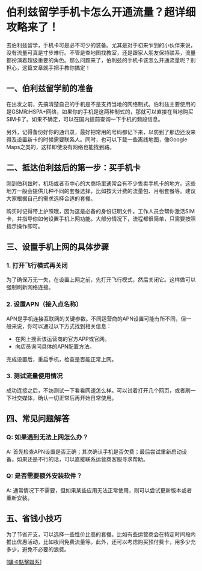 # 伯利兹留学手机卡怎么开通流量？超详细攻略来了！

去伯利兹留学，手机卡可是必不可少的装备。尤其是对于初来乍到的小伙伴来说，没有流量可真是寸步难行。不管是查地图找教室，还是跟家人朋友保持联系，流量都扮演着超级重要的角色。那么问题来了，伯利兹的手机卡该怎么开通流量呢？别担心，这篇文章就手把手教你搞定！

## 一、伯利兹留学前的准备

在出发之前，先搞清楚自己的手机是不是支持当地的网络制式。伯利兹主要使用的是GSM和HSPA+网络，如果你的手机是这两种制式的，那就可以直接在当地购买SIM卡了。如果不确定，可以在国内提前查询一下手机的频段信息。

另外，记得备份好你的通讯录，最好把常用的号码都记下来，以防到了那边还没来得及设置新卡的时候需要联系人。同时，也可以下载一些离线地图，像Google Maps之类的，这样即使没有网络也能找到路。

## 二、抵达伯利兹后的第一步：买手机卡

刚到伯利兹时，机场或者市中心的大商场里通常会有不少售卖手机卡的地方。这些地方一般会提供几种不同的套餐选择，比如按天计费的流量包、月租套餐等。建议大家根据自己的需求选择合适的套餐。

购买时记得带上护照哦，因为这是必备的身份证明文件。工作人员会帮你激活SIM卡，并指导你如何设置手机上网功能。大部分情况下，流程都很简单，只需要按照指示操作即可。

## 三、设置手机上网的具体步骤

### 1. 打开飞行模式再关闭

为了确保万无一失，在设置上网之前，先打开飞行模式，然后关闭它。这样做可以强制刷新网络连接。

### 2. 设置APN（接入点名称）

APN是手机连接互联网的关键参数。不同运营商的APN设置可能有所不同，但一般来说，你可以通过以下方式找到相关信息：

- 在网上搜索该运营商的官方APP或官网。
- 向店员询问具体的APN配置方法。

完成设置后，重启手机，检查是否能正常上网。

### 3. 测试流量使用情况

成功连接之后，不妨测试一下看看网速怎么样。可以试着打开几个网页，或者刷一下社交媒体，确认一切正常后再开始日常使用。

## 四、常见问题解答

### Q: 如果遇到无法上网怎么办？

A: 首先检查APN设置是否正确；其次确认手机是否欠费；最后尝试重新启动设备。如果还是不行的话，可以直接联系运营商客服寻求帮助。

### Q: 是否需要额外安装软件？

A: 通常情况下不需要，但如果某些应用无法正常使用，则可以尝试更新版本或者重新安装。

## 五、省钱小技巧

为了节省开支，可以选择一些性价比高的套餐。比如有些运营商会在特定时间段内推出优惠活动，比如夜间免费流量等。此外，还可以考虑购买预付费卡，用多少充多少，避免不必要的浪费。

[[購卡點擊聯系](https://t.me/s/esim1088)]